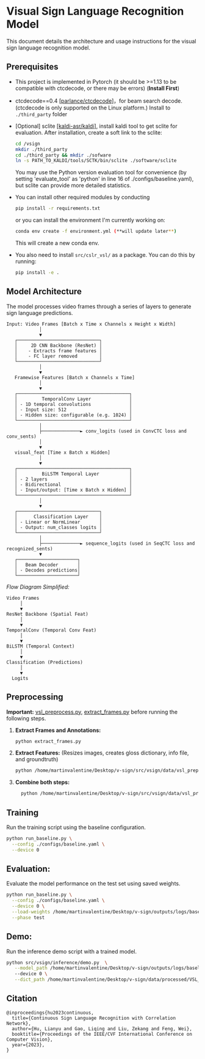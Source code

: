 # Visual Sign Language Recognition Model

This document details the architecture and usage instructions for the visual sign language recognition model.

## Prerequisites

- This project is implemented in Pytorch (it should be >=1.13 to be compatible with ctcdecode, or there may be errors) (**Install First**)

- ctcdecode==0.4 [[parlance/ctcdecode]](https://github.com/parlance/ctcdecode)，for beam search decode. (ctcdecode is only supported on the Linux platform.)
  Install to `./third_party` folder

- [Optional] sclite [[kaldi-asr/kaldi]](https://github.com/kaldi-asr/kaldi), install kaldi tool to get sclite for evaluation. After installation, create a soft link to the sclite: 
  ```bash
  cd /vsign
  mkdir ./third_party
  cd ./third_party && mkdir ./sofware
  ln -s PATH_TO_KALDI/tools/SCTK/bin/sclite ./software/sclite
  ```

   You may use the Python version evaluation tool for convenience (by setting 'evaluate_tool' as 'python' in line 16 of ./configs/baseline.yaml), but sclite can provide more detailed statistics.

- You can install other required modules by conducting 
   ```bash
  pip install -r requirements.txt
   ```
  or you can install the environment I'm currently working on:
    ```bash
    conda env create -f environment.yml (**will update later**)
    ```
  This will create a new conda env.

- You also need to install `src/cslr_vsl/` as a package. You can do this by running:
  ```bash
  pip install -e .
  ```

## Model Architecture

The model processes video frames through a series of layers to generate sign language predictions.

```text
Input: Video Frames [Batch x Time x Channels x Height x Width]
            │
            ▼
   ┌──────────────────────────────┐
   │     2D CNN Backbone (ResNet) │
   │    - Extracts frame features │
   │    - FC layer removed        │
   └──────────────────────────────┘
            │
            ▼
   Framewise Features [Batch x Channels x Time]
            │
            ▼
   ┌─────────────────────────────────────────┐
   │         TemporalConv Layer              │
   │ - 1D temporal convolutions              │
   │ - Input size: 512                       │
   │ - Hidden size: configurable (e.g. 1024) │
   └─────────────────────────────────────────┘
            │
            ├──────────────► conv_logits (used in ConvCTC loss and conv_sents)
            │
            ▼
   visual_feat [Time x Batch x Hidden]
            │
            ▼
   ┌─────────────────────────────────────────┐
   │         BiLSTM Temporal Layer           │
   │ - 2 layers                              │
   │ - Bidirectional                         │
   │ - Input/output: [Time x Batch x Hidden] │
   └─────────────────────────────────────────┘
            │
            ▼
   ┌──────────────────────────────┐
   │      Classification Layer    │
   │ - Linear or NormLinear       │
   │ - Output: num_classes logits │
   └──────────────────────────────┘
            │
            ├──────────────► sequence_logits (used in SeqCTC loss and recognized_sents)
            ▼
   ┌──────────────────────┐
   │   Beam Decoder       │
   │ - Decodes predictions│
   └──────────────────────┘
```
*Flow Diagram Simplified:*
```text
Video Frames
     │
     ▼
ResNet Backbone (Spatial Feat)
     │
     ▼
TemporalConv (Temporal Conv Feat)
     │
     ▼
BiLSTM (Temporal Context)
     │
     ▼
Classification (Predictions)
     │
     ▼
  Logits
```

## Preprocessing

**Important:** [vsl_preprocess.py](src/vsign/data/vsl_preprocess.py), [extract_frames.py](src/vsign/data/extract_frames.py) before running the following steps.

1.  **Extract Frames and Annotations:**
    ```bash
    python extract_frames.py
    ```

2.  **Extract Features:** (Resizes images, creates gloss dictionary, info file, and groundtruth)
    ```bash
    python /home/martinvalentine/Desktop/v-sign/src/vsign/data/vsl_preprocess.py --process-image --multiprocessing
    ```

3.  **Combine both steps:**
    ```bash
      python /home/martinvalentine/Desktop/v-sign/src/vsign/data/vsl_preprocess_new.py --extract-frames --video-root /home/martinvalentine/Desktop/v-sign/data/raw/VSL_V2 --dataset-root /home/martinvalentine/Desktop/v-sign/data/interim/256x256px/VSL_V2 --processed-feature-root /home/martinvalentine/Desktop/v-sign/data/processed/VSL_V2 --multiprocessing 
    ``` 

## Training

Run the training script using the baseline configuration.

```bash
python run_baseline.py \
  --config ./configs/baseline.yaml \
  --device 0
```

## Evaluation:
Evaluate the model performance on the test set using saved weights.
```bash
python run_baseline.py \
  --config ./configs/baseline.yaml \
  --device 0 \
  --load-weights /home/martinvalentine/Desktop/v-sign/outputs/logs/baseline_res18/_best_model.pt \
  --phase test
```

## Demo:
Run the inference demo script with a trained model.
```bash
python src/vsign/inference/demo.py  \
   --model_path /home/martinvalentine/Desktop/v-sign/outputs/logs/baseline_res18/_best_model.pt     
   --device 0 \
   --dict_path /home/martinvalentine/Desktop/v-sign/data/processed/VSL_V0/gloss_dict.npy
```

## Citation

```text
@inproceedings{hu2023continuous,
  title={Continuous Sign Language Recognition with Correlation Network},
  author={Hu, Lianyu and Gao, Liqing and Liu, Zekang and Feng, Wei},
  booktitle={Proceedings of the IEEE/CVF International Conference on Computer Vision},
  year={2023},
}
```
